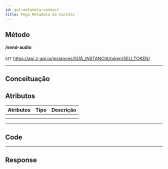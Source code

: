 ```yaml
---
id: get-metadata-contact
title: Pega Metadata do Contato
---
```


## Método

#### /send-audio

`GET` https://api.z-api.io/instances/SUA_INSTANCIA/token/SEU_TOKEN/

---

## Conceituação

## Atributos

| Atributos | Tipo | Descrição |
| :-------- | :--: | :-------- |
|           |      |           |
|           |      |           |

---

## Code

---

## Response
